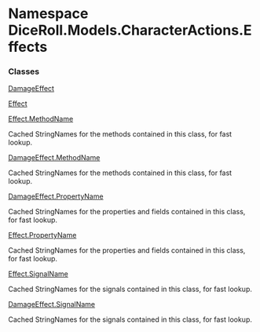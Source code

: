 # <a id="DiceRoll_Models_CharacterActions_Effects"></a> Namespace DiceRoll.Models.CharacterActions.Effects

### Classes

 [DamageEffect](DiceRoll.Models.CharacterActions.Effects.DamageEffect.md)

 [Effect](DiceRoll.Models.CharacterActions.Effects.Effect.md)

 [Effect.MethodName](DiceRoll.Models.CharacterActions.Effects.Effect.MethodName.md)

Cached StringNames for the methods contained in this class, for fast lookup.

 [DamageEffect.MethodName](DiceRoll.Models.CharacterActions.Effects.DamageEffect.MethodName.md)

Cached StringNames for the methods contained in this class, for fast lookup.

 [DamageEffect.PropertyName](DiceRoll.Models.CharacterActions.Effects.DamageEffect.PropertyName.md)

Cached StringNames for the properties and fields contained in this class, for fast lookup.

 [Effect.PropertyName](DiceRoll.Models.CharacterActions.Effects.Effect.PropertyName.md)

Cached StringNames for the properties and fields contained in this class, for fast lookup.

 [Effect.SignalName](DiceRoll.Models.CharacterActions.Effects.Effect.SignalName.md)

Cached StringNames for the signals contained in this class, for fast lookup.

 [DamageEffect.SignalName](DiceRoll.Models.CharacterActions.Effects.DamageEffect.SignalName.md)

Cached StringNames for the signals contained in this class, for fast lookup.

